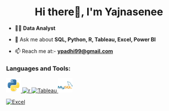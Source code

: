 <h1 align="center">Hi there👋, I'm Yajnasenee</h1>

- 👩‍💻 **Data Analyst**

- 💬 Ask me about **SQL, Python, R, Tableau, Excel, Power BI**

- 📫 Reach me at:- **ypadhi99@gmail.com**

<h3 align="left">Languages and Tools:</h3>
<p align="left">
<a href="https://www.python.org/" target="_blank" rel="noreferrer"> <img src="https://raw.githubusercontent.com/devicons/devicon/master/icons/python/python-original.svg" alt="python" width="40" height="40"/> </a>
<a href="https://www.r-project.org/" target="_blank" rel="noreferrer"> <img src="https://www.vectorlogo.zone/logos/r-project/r-project-icon.svg" alt="r" width="40" height="40"/> </a>
<a href="https://www.tableau.com/" target="_blank" rel="noreferrer">
  <img src="https://upload.wikimedia.org/wikipedia/commons/4/4b/Tableau_Logo.png" alt="Tableau" width="80" height="40"/>
</a>
<a href="https://www.mysql.com/" target="_blank" rel="noreferrer"> <img src="https://raw.githubusercontent.com/devicons/devicon/master/icons/mysql/mysql-original-wordmark.svg" alt="mysql" width="40" height="40"/> </a>
</p>
<a href="https://www.microsoft.com/en-us/microsoft-365/excel" target="_blank" rel="noreferrer">
  <img src="https://www.pngall.com/wp-content/uploads/5/Microsoft-Excel-Logo-PNG.png" alt="Excel" width="40" height="40"/>
</a>


